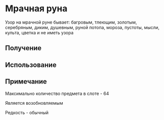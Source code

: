 # Мрачная руна

Узор на мрачной руне бывает: багровым, тлеющим,  золотым, серебряным, диким, душевным, руной потопа, мороза, пустоты, мысли, культа, цветка и не иметь узора

## Получение



## Использование

## Примечание&#x20;

Максимально количество предмета в слоте - 64&#x20;

Является возобновляемым&#x20;

Редкость - обычный
